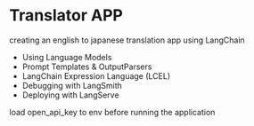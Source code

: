 # Translator APP
creating an english to japanese translation app using LangChain
- Using Language Models
- Prompt Templates & OutputParsers
- LangChain Expression Language (LCEL)
- Debugging with LangSmith
- Deploying with LangServe

load open_api_key to env before running the application
